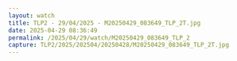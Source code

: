 ```yaml
---
layout: watch
title: TLP2 - 29/04/2025 - M20250429_083649_TLP_2T.jpg
date: 2025-04-29 08:36:49
permalink: /2025/04/29/watch/M20250429_083649_TLP_2
capture: TLP2/2025/202504/20250428/M20250429_083649_TLP_2T.jpg
---
```

